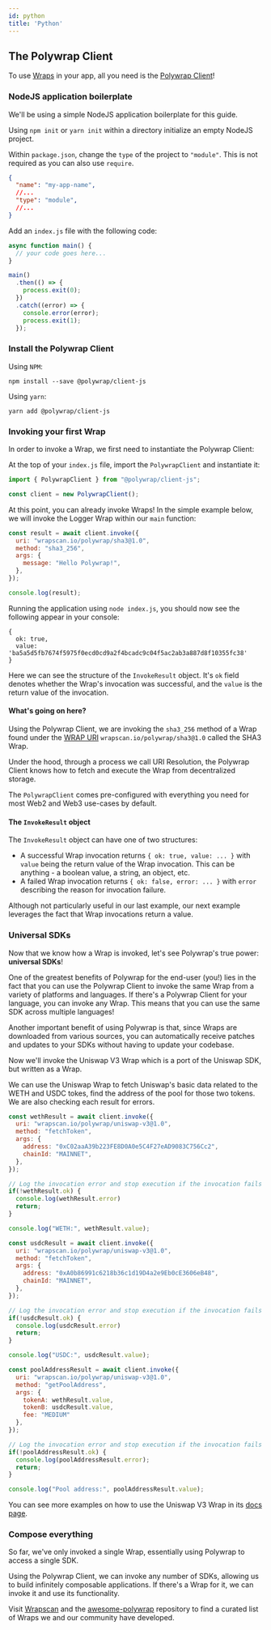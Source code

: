 ```yaml
---
id: python
title: 'Python'
---
```


## The Polywrap Client

To use [Wraps](/concepts/wraps) in your app, all you need is the [Polywrap Client](/clients)!

### NodeJS application boilerplate

We'll be using a simple NodeJS application boilerplate for this guide.

Using `npm init` or `yarn init` within a directory initialize an empty NodeJS project.

Within `package.json`, change the `type` of the project to `"module"`. This is not required as you can also use `require`.

```json title="package.json"
{
  "name": "my-app-name",
  //...
  "type": "module",
  //...
}
```

Add an `index.js` file with the following code:

```javascript title="index.js"
async function main() {
  // your code goes here...
}

main()
  .then(() => {
    process.exit(0);
  })
  .catch((error) => {
    console.error(error);
    process.exit(1);
  });

```

### Install the Polywrap Client

Using `NPM`:
```
npm install --save @polywrap/client-js
```

Using `yarn`:
```
yarn add @polywrap/client-js
```

### Invoking your first Wrap

In order to invoke a Wrap, we first need to instantiate the Polywrap Client:

At the top of your `index.js` file, import the `PolywrapClient` and instantiate it:

```javascript title="index.js"
import { PolywrapClient } from "@polywrap/client-js";

const client = new PolywrapClient();
```

At this point, you can already invoke Wraps! In the simple example below, we will invoke the Logger Wrap within our `main` function:

```javascript
const result = await client.invoke({
  uri: "wrapscan.io/polywrap/sha3@1.0",
  method: "sha3_256",
  args: {
    message: "Hello Polywrap!",
  },
});

console.log(result);
```

Running the application using `node index.js`, you should now see the following appear in your console:

```
{
  ok: true,
  value: 'ba5a5d5fb7674f5975f0ecd0cd9a2f4bcadc9c04f5ac2ab3a887d8f10355fc38'
}
```

Here we can see the structure of the `InvokeResult` object. It's `ok` field denotes whether the Wrap's invocation was successful, and the `value` is the return value of the invocation.

#### What's going on here?

Using the Polywrap Client, we are invoking the `sha3_256` method of a Wrap found under the [WRAP URI](/concepts/uris) `wrapscan.io/polywrap/sha3@1.0` called the SHA3 Wrap.

Under the hood, through a process we call URI Resolution, the Polywrap Client knows how to fetch and execute the Wrap from decentralized storage.

The `PolywrapClient` comes pre-configured with everything you need for most Web2 and Web3 use-cases by default.

#### The `InvokeResult` object

The `InvokeResult` object can have one of two structures:

- A successful Wrap invocation returns `{ ok: true, value: ... }` with `value` being the return value of the Wrap invocation. This can be anything - a boolean value, a string, an object, etc.
- A failed Wrap invocation returns `{ ok: false, error: ... }` with `error` describing the reason for invocation failure.

Although not particularly useful in our last example, our next example leverages the fact that Wrap invocations return a value.

### Universal SDKs

Now that we know how a Wrap is invoked, let's see Polywrap's true power: **universal SDKs**!

One of the greatest benefits of Polywrap for the end-user (you!) lies in the fact that you can use the Polywrap Client to invoke the same Wrap from a variety of platforms and languages. If there's a Polywrap Client for your language, you can invoke any Wrap. This means that you can use the same SDK across multiple languages!

Another important benefit of using Polywrap is that, since Wraps are downloaded from various sources, you can automatically receive patches and updates to your SDKs without having to update your codebase.

Now we'll invoke the Uniswap V3 Wrap which is a port of the Uniswap SDK, but written as a Wrap.

We can use the Uniswap Wrap to fetch Uniswap's basic data related to the WETH and USDC tokes, find the address of the pool for those two tokens. We are also checking each result for errors.

```javascript
const wethResult = await client.invoke({
  uri: "wrapscan.io/polywrap/uniswap-v3@1.0",
  method: "fetchToken",
  args: {
    address: "0xC02aaA39b223FE8D0A0e5C4F27eAD9083C756Cc2",
    chainId: "MAINNET",
  },
});

// Log the invocation error and stop execution if the invocation fails
if(!wethResult.ok) {
  console.log(wethResult.error)
  return;
}

console.log("WETH:", wethResult.value);

const usdcResult = await client.invoke({
  uri: "wrapscan.io/polywrap/uniswap-v3@1.0",
  method: "fetchToken",
  args: {
    address: "0xA0b86991c6218b36c1d19D4a2e9Eb0cE3606eB48",
    chainId: "MAINNET",
  },
});

// Log the invocation error and stop execution if the invocation fails
if(!usdcResult.ok) {
  console.log(usdcResult.error)
  return;
}

console.log("USDC:", usdcResult.value);

const poolAddressResult = await client.invoke({
  uri: "wrapscan.io/polywrap/uniswap-v3@1.0",
  method: "getPoolAddress",
  args: {
    tokenA: wethResult.value,
    tokenB: usdcResult.value,
    fee: "MEDIUM"
  },
});

// Log the invocation error and stop execution if the invocation fails
if(!poolAddressResult.ok) {
  console.log(poolAddressResult.error);
  return;
}

console.log("Pool address:", poolAddressResult.value);
```

You can see more examples on how to use the Uniswap V3 Wrap in its [docs page](https://uniswap.docs.wrappers.io/).

### Compose everything

So far, we've only invoked a single Wrap, essentially using Polywrap to access a single SDK.

Using the Polywrap Client, we can invoke any number of SDKs, allowing us to build infinitely composable applications. If there's a Wrap for it, we can invoke it and use its functionality.

Visit [Wrapscan](https://www.wrapscan.io/) and the [awesome-polywrap](https://github.com/polywrap/awesome-polywrap) repository to find a curated list of Wraps we and our community have developed.